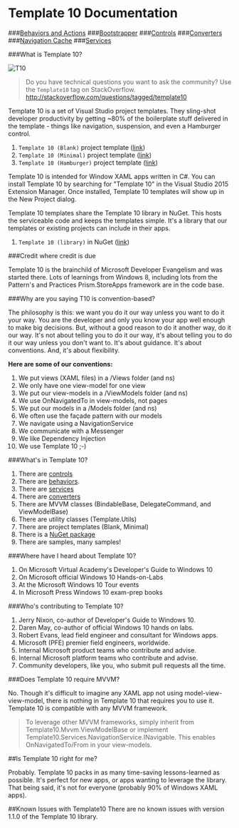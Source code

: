 # Template 10 Documentation 
###[Behaviors and Actions](https://github.com/Windows-XAML/Template10/wiki/Docs-%7C-Behaviors-and-Actions)
###[Bootstrapper](https://github.com/Windows-XAML/Template10/wiki/Docs-%7C-Bootstrapper)
###[Controls](https://github.com/Windows-XAML/Template10/wiki/Docs-%7C-Controls)
###[Converters](https://github.com/Windows-XAML/Template10/wiki/Docs-%7C-Converters)
###[Navigation Cache](https://github.com/Windows-XAML/Template10/wiki/Docs-%7C-Navigation-Cache)
###[Services](https://github.com/Windows-XAML/Template10/wiki/Docs-%7C-Services)

###What is Template 10?

![T10](https://raw.githubusercontent.com/Windows-XAML/Template10/master/Assets/T10%2056x56.png) 

> Do you have technical questions you want to ask the community? Use the `Template10` tag on StackOverflow. http://stackoverflow.com/questions/tagged/template10

Template 10 is a set of Visual Studio project templates. They sling-shot developer productivity by getting ~80% of the boilerplate stuff delivered in the template - things like navigation, suspension, and even a Hamburger control. 

1. `Template 10 (Blank)` project template ([link](https://visualstudiogallery.msdn.microsoft.com/60bb885a-44e9-4cbf-a380-270803b3f6e5))
1. `Template 10 (Minimal)` project template ([link](https://visualstudiogallery.msdn.microsoft.com/60bb885a-44e9-4cbf-a380-270803b3f6e5))
1. `Template 10 (Hamburger)` project template ([link](https://visualstudiogallery.msdn.microsoft.com/60bb885a-44e9-4cbf-a380-270803b3f6e5))

Template 10 is intended for Window XAML apps written in C#. You can install Template 10 by searching for "Template 10" in the Visual Studio 2015 Extension Manager. Once installed, Template 10 templates will show up in the New Project dialog.

Template 10 templates share the Template 10 library in NuGet. This hosts the serviceable code and keeps the templates simple. It's a library that our templates or existing projects can include in their apps. 

1. `Template 10 (library)` in NuGet ([link](http://www.nuget.org/packages/Template10/))

###Credit where credit is due

Template 10 is the brainchild of Microsoft Developer Evangelism and was started there. Lots of learnings from Windows 8, including lots from the Pattern's and Practices Prism.StoreApps framework are in the code base.

###Why are you saying T10 is convention-based?

The philosophy is this: we want you do it our way unless you want to do it your way. You are the developer and only you know your app well enough to make big decisions. But, without a good reason to do it another way, do it our way. It's not about telling you to do it our way, it's about telling you to do it our way unless you don't want to. It's about guidance. It's about conventions. And, it's about flexibility.

**Here are some of our conventions:**

1. We put views (XAML files) in a /Views folder (and ns)
1. We only have one view-model for one view
1. We put our view-models in a /ViewModels folder (and ns)
1. We use OnNavigatedTo in view-models, not pages
1. We put our models in a /Models folder (and ns)
1. We often use the façade pattern with our models
1. We navigate using a NavigationService
1. We communicate with a Messenger
1. We like Dependency Injection
1. We use Template 10 ;-)

###What's in Template 10?

1. There are [controls](https://github.com/Windows-XAML/Template10/wiki/Docs-%7C-Controls)
1. There are [behaviors](https://github.com/Windows-XAML/Template10/wiki/Docs-%7C-Behaviors-And-Actions).
1. There are [services](https://github.com/Windows-XAML/Template10/wiki/Docs-%7C-Services)
1. There are [converters](https://github.com/Windows-XAML/Template10/wiki/Docs-%7C-Converters)
1. There are MVVM classes (BindableBase, DelegateCommand, and ViewModelBase)
1. There are utility classes (Template.Utils)
1. There are project templates (Blank, Minimal)
1. There is a [NuGet package](http://nuget.org/packages/template10)
1. There are samples, many samples!

###Where have I heard about Template 10?

1. On Microsoft Virtual Academy's Developer's Guide to Windows 10 
1. On Microsoft official Windows 10 Hands-on-Labs 
1. At the Microsoft Windows 10 Tour events
1. In Microsoft Press Windows 10 exam-prep books 

###Who's contributing to Template 10?

1. Jerry Nixon, co-author of Developer's Guide to Windows 10.
2. Daren May, co-author of official Windows 10 hands on labs.
3. Robert Evans, lead field engineer and consultant for Windows apps.
4. Microsoft (PFE) premier field engineers, worldwide.
5. Internal Microsoft product teams who contribute and advise.
5. Internal Microsoft platform teams who contribute and advise.
6. Community developers, like you, who submit pull requests all the time.

###Does Template 10 require MVVM?

No. Though it's difficult to imagine any XAML app not using model-view-view-model, there is nothing in Template 10 that requires you to use it. Template 10 is compatible with any MVVM framework.

> To leverage other MVVM frameworks, simply inherit from Template10.Mvvm.ViewModelBase or implement Template10.Services.NavigationService.INavigable. This enables OnNavigatedTo/From in your view-models.

##Is Template 10 right for me?

Probably. Template 10 packs in as many time-saving lessons-learned as possible. It's perfect for new apps, or apps wanting to leverage the library. That being said, it's not for everyone (probably 90% of Windows XAML apps). 

##Known Issues with Template10
There are no known issues with version 1.1.0 of the Template 10 library.
